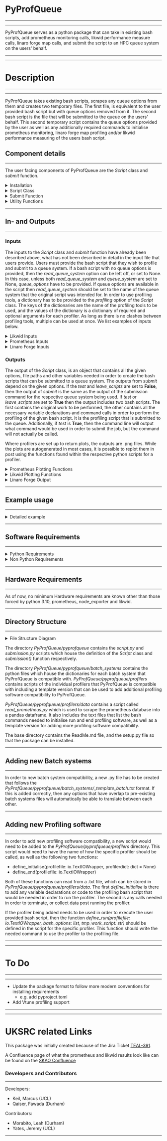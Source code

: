 # PyProfQueue

___
___
PyProfQueue serves as a python package that can take in existing bash scripts, add prometheus monitoring calls, 
likwid performance measure calls, linaro forge map calls, and submit the script to an HPC queue system on the users' 
behalf.
___
___
# Description

___
___
PyProfQueue takes existing bash scripts, scrapes any queue options from them and creates two temporary files. The first 
file, is equivalent to the user provided bash script but with queue options removed from it. The second bash script is
the file that will be submitted to the queue on the users' behalf. This second temporary script contains the queue 
options provided by the user as well as any additionally required commands to initialise prometheus monitoring, linaro
forge map profiling and/or likwid performance measuring of the users bash script.
## Component details
___
The user facing components of PyProfQueue are the *Script* class and *submit* function.

<details>
<summary>Installation</summary>
Installation should be simple through PyPi. A simple pip install should pull the most up-to-date version of pyprofqueue.

```
$pip install pyprofqueue
```
We recommend using a python environment when using this library to ensure version compatibilities of dependencies.

</details>
<details>
<summary>Script Class</summary>

### Script Class

The *Script* class is used in the following way, and the following options are available:

```
script = pyprofqueue.Script(queue_system: str,
                            work_script: str,
                            read_queue_system: str =None,
                            queue_options: dict = None,
                            profiling: dict = None
                            )   
```
|           Option           | Description                                                                                                                        |
|:--------------------------:|------------------------------------------------------------------------------------------------------------------------------------|
|        queue_system        | The intended target queue system (Supports Slurm and PBS Torque)                                                                   |
|        work_script         | The bash script which contains the queue options and work to be done                                                               |
|read_queue_system (Optional)| The name of the queue system for which the script was written if it was written for a queue system                                 |
|  queue_options (Optional)  | Any queue options to add or override when compared to the work_script                                                              |
|    profiling (Optional)    | Dictionary with keys representing which profiler to use with values of dictionaries listing profiler options such as "requirements"|


The queue options that PyProfQueue supports are dependent on the batch system, for more details, we advise looking 
at the dictionaries in ./pyprofqueue/batch_systems/<batch system of interets>.py in order to find option compatibility.

Any *Script* object, then comes with three additional methods intended to be used by users. These methods are:

#### change_options
```
change_options(queue_options: dict)
```
- Allows for options to be changed post initiation of a *Script* object, in case the options given in the 
initialisation are no longer desired.

As an example usage of *change_options*, let us assume we have a *Script* object that has the option {'time': 12:00:00}
meaning that the script would be terminated if it takes longer than 12 hours. We now wish to make it so that the script
is allowed to run for 24 hours. So we use the following:
```
script.change_options(queue_options={'time':'24:00:00'})
```
*change_options* maintains all previous options that are not listed in the dictionary passed to *change_options*.
</details>


<details>
<summary>Submit Function</summary>

### Submit Function
The *submit* function serves as the point of execution for PyProfQueue. When called, it will take the given *Script* 
object, and submit it to the queue system the *Script* object is configured for.
```
pyprofqueue.submit(script: Script,
                   tmp_work_script: str = './tmp_workfile.sh',
                   tmp_profile_script: str = './tmp_profilefile.sh',
                   bash_options: list = [''],
                   leave_scripts: bool = True,
                   test: bool = False):
```
|           Option            | Description                                                                                                                                                                            |
|:---------------------------:|----------------------------------------------------------------------------------------------------------------------------------------------------------------------------------------|
|           script            | *Script* object to be submitted to queue                                                                                                                                               |
| tmp_work_script (Optional)  | Desired name of temporary work script. Defaults to "./tmp_workfile.sh".                                                                                                                |
|tmp_profile_script (Optional)| Desired name of temporary profile script. Defaults to "./tmp_profilefile.sh".                                                                                                          |
|   bash_options (Optional)   | List of options that the user provided bash script may require. Defaults to [''].                                                                                                      |
|  leave_scripts (Optional)   | Boolean to determine if the temporary scripts should be left or removed after submission. If False then "tmp_work_script" and "tmp_profile_script" will be ignored. Defaults to False. |
|       test (Optional)       | Boolean to determine if the script should be submitted, or if the command that would be used should be printed to the terminal.                                                        |

</details>

<details>
<summary>Utility Functions</summary>

### Utility Functions

The current utility functions provided by pyprofqueue allow for the extraction and plotting of profiling data from the
[slurm profiling plugin](https://slurm.schedmd.com/hdf5_profile_user_guide.html) when a workflow has been executed 
using the [toil-cwl](https://toil.readthedocs.io/en/3.10.1/running/cwl.html) package to orchestrate slurm submission.

When a toil workflow has finished, the following function will create a dictionary containing the information of the 
executed jobs:

```python
import pyprofqueue as pypr

ouptut_dictionary = pypr.plot_profiling_data(</TOIL/BASE/OUTPUT/DIR>);
```
Replacing ***</TOIL/BASE/OUTPUT/DIR>*** with the base output directory that was provided to toil. This allows the function to
search the output directory for the necessary files in order to find the *job_id*, requested memory, requested cpu core
count, and the profiling data for each submitted step. Additionally, if the ***pd.DataFrame*** of the step contains
three or more time steps, then the average CPU utilisation, RAM usage and I/O usage can be plotted. The outputs from 
the slurm profiling, as well as the plots, are stored in a new directory, *slurm_profiling*, created in the toil
output directory.


</details>

___
##  In- and Outputs
___
### Inputs
The inputs to the *Script* class and *submit* function have already been described above, what has not been described
in detail in the input file that users provide. Users must provide the bash script that they wish to profile and submit
to a queue system. If a bash script with no queue options is provided, then the *read_queue_system* option can be left
off, or set to None. In this case, unless both *read_queue_system* and *queue_system* are set to None, *queue_options* 
have to be provided. If queue options are available in the script then *read_queue_system* should be set to the name
of the queue system that the original script was intended for. In order to use profiling tools, a dictionary has to 
be provided to the *profiling* option of the *Script* class. The keys of the dictionaries are the name of the profiling
tools to be used, and the values of the dictionary is a dictionary of required and optional arguments for each profiler.
As long as there is no clashes between profiling tools, multiple can be used at once. We list examples of inputs below.

<details>
<summary>Likwid Inputs</summary>

#### Likwid specific inputs
In order to use likwid, the key 'likwid' needs to be used in the *profiling* option for the *Script* object. This key 
then needs to have a dictionary which can contain the key "requirements" which would list of all commands that need to
be executed prior to being able to use likwid on the HPC system the script is being submitted to. If, for example, a 
simple module loading command is required, it could look like this
```python
profiling = {"likwid": {"requirements":["module load likwid"]}}
```
</details>

<details>
<summary>Prometheus Inputs</summary>

#### Prometheus specific inputs
In order to use prometheus, the key 'prometheus' needs to be used in the *profiling* option for the *Script* object. 
This key then needs to have a dictionary containing the key "requirements" which has to contain the path to the 
prometheus instance to use, or it has to contain "ip_address" which then has an IP address, stored as a string, 
of a pre-existing prometheus instance that can be scraped. Here is an example of both, where "<path/to/prometheus>" 
is used to represent the path to the prometheus instance the user would want to use.
```python
profiling = {"prometheus": {"requirements":["export PROMETHEUS_SOFTWARE=<path/to/prometheus>"]}}
# OR
profiling = {"prometheus": {"ip_address":["127.0.0.1:9090"]}}
```
</details>

<details>
<summary>Linaro Forge Inputs</summary>

#### Linaro Forge Map specific inputs
In order to use Linaro Forge map profiling, the key 'linaro_forge' needs to be used in the *profiling* option for the 
*Script* object. This key then requires have a value of "code_line" listing the strings to look for in the user 
provided bash script which should be profiled using Linaro Forge map. It is important to note, that any entry into the
"code_line" list will be used to search lines of the user provided bash script, providing a "code_line" such as 'echo',
would add Linaro Forge map profiling to every line containing the string 'echo', not just a line that only has 'echo' 
on it. Additionally, a "requirements" key can be provided which should list any commands that need to be executed prior 
to being able to use Linaro Forge on an HPC system, and it can also contain an "options" key to allow options to be 
passed to the Linaro Forge map calls. Here is an example of how the profiling option could look like if a user wanted 
to only use Linaro Forge map profiling
```python
profiling = {"linaro_forge": {'code_line': ['echo "Hello World"']}}
```
Because of the overhead of Linaro Forge map, we do not recommend using Likwid and Linaro Forge map together. The results
from Likwid would be less representative of the user provided bash script as the overhead of Linaro Forge map would
be included into the data, but non-separable. 
</details>


### Outputs
The output of the *Script* class, is an object that contains all the given options, file paths and other variables 
needed in order to create the bash scripts that can be submitted to a queue system. The outputs from *submit* 
depend on the given options. If the *test* and *leave_scripts* are set to **False**, then the output of *submit* is 
the same as the output of the submission command for the respective queue system being used. If *test* or 
*leave_scripts* are set to **True** then the output includes two bash scripts. The first contains the original work 
to be performed, the other contains all the necessary variable declarations and command calls in order to perform 
the profiling of the given bash script. It is the profiling script that is submitted to the queue. Additionally,
if *test* is **True**, then the command line will output what command would be used in order to submit the job, but
the command will not actually be called.

Where profilers are set up to return plots, the outputs are .png files. While the plots are autogenerated in most cases,
it is possible to replot them in post using the functions found within the respective python scripts for a profiler.

<details>
<summary>Prometheus Plotting Functions</summary>
The following plot functions are called automatically by the script that PyProfQueue creates, but can be called in post
by users if so desired.

### profilers.prometheus.load_df function
This function reads the prometheus database created by using prometheus profiling with *PyProfQueue* and stores it 
into a pandas.DataFrame. This then has the time converted into the format of "yyyy-mm-dd HH:MM:SS" for user readability.
The times at which datapoints exist are then also given out as a numpy.array on top of returning the dataframe. 

|    Option    | Description                             |
|:------------:|-----------------------------------------|
| feather_path | path to the scraped prometheus database |
### profilers.prometheus.plot_prom_profiling function
This function plots the results of a prometheus profiling effort. It is compatible with additional features for 
[Common Workflow Language](https://www.commonwl.org/) (CWL) workflows, if the output from a CWL call is saved to a file.

|            Option            | Description                                                                                                                      |
|:----------------------------:|----------------------------------------------------------------------------------------------------------------------------------|
|              df              | pandas.DataFrame of the prometheus profiling data. Obtained from load_df                                                         |
|         time_series          | numpy.array of the times at which data was collected. Obtained from load_df                                                      |
|         name_prefix          | Desired path and name prefix for the plots                                                                                       |
|     mean_cpu (Optional)      | Boolean on if the mean_cpu usage should be plotted                                                                               |
|      all_cpu (Optional)      | Boolean on if all cpu usages should be plotted                                                                                   |
|      memory (Optional)       | Boolean on if the memory usage should be plotted                                                                                 |
|      network (Optional)      | Boolean on if the network usage should be plotted                                                                                |
|network_three_mean (Optional) | Boolean on if the network y-limit should be restricted to three times the mean value                                             |
|       gant (Optional)        | Boolean on if a gant chart like plot should be created if CWL was used to run a workflow                                         |
|     cwl_file (Optional)      | Path to a text file containing the ouput of CWL, if it was used to run a workflow. This is used to shade when each step occured. |
|       label (Optional)       | Boolean to label each CWL step on shaded graphs if cwl_file was provided                                                         |
</details>

<details>
<summary>Likwid Plotting Functions</summary>

### profilers.likwid.plot_likwid_roof_single function
This function plots the results of a likwid profiling effort as a single point, meaning that it is the average FLOP/s
and average operational intensity over the entire duration of the job.

|        Option         | Description                                                          |
|:---------------------:|----------------------------------------------------------------------|
|      name_prefix      | Desired path and name prefix for the plot                            |
|        maxperf        | Float of the maximum performance listed in likwid output file        |
|        maxband        | Float of the maximum memory bandwidth listed in likwid output file   |
| code_name (Optional)  | String of what to call the code in the legend of the plot            |
| code_mflop (Optional) | Float of the codes MFLOP/s listed in the likwid output               |
| code_opint (Optional) | Float of the codes Operational Intensity listed in the likwid output |

### profilers.likwid.plot_roof_timeseries function
This function plots the results of a likwid profiling effort as a single point, meaning that it is the average FLOP/s
and average operational intensity over the entire duration of the job. The performance is plotted in Log scale.

|        Option         | Description                                                        |
|:---------------------:|--------------------------------------------------------------------|
|      likwid_file      | Path to likwid output file                                         |
|      name_prefix      | Desired path and name prefix for the plot                          |
|        maxperf        | Float of the maximum performance listed in likwid output file      |
|        maxband        | Float of the maximum memory bandwidth listed in likwid output file |
| code_name (Optional)  | String of what to call the code in the legend of the plot          |
</details>

<details>
<summary>Linaro Forge Output</summary>

Linaro Forge map, provides a .map file for each call of Linaro Forge map that was added to the user provided bash 
script. This file can be opened using Linaro Forge in order to see the results of the profiling performed on those
calls.

</details>

___
## Example usage
___
<details>
<summary>Detailed example</summary>

Let us look at a toy example to show how this script would be used. Let us assume we have an HPC system that uses slurm.
This system requires loading the likwid module if we want to use it, and we have downloaded the prometheus codes to the
directory **/home/Software** and ensured that we can execute both without sudo commands. Let us assume we have the 
following bash script:
```bash
#!/bin/bash
#SBATCH -A example_project
#SBATCH -c 16
#SBATCH -N 1
#SBATCH -o /home/queue_work/%x.%j/output.out
#SBATCH -p example_partition
#SBATCH -J TestSubmission
#SBATCH -n 1
#SBATCH -t 00:05:00

echo "The first option was:"
echo ${1}
echo "The second option was:"
echo ${2}
```

The following example python script can be used to add the prometheus monitoring, likwid performance profiling and to 
submit the script to the queue. We have listed the queue options in the *Script* object initialisation even though it 
would pull them from the bash script in order to show an example of how they would be listed.
```python 
import pyprofqueue as ppq

ProfileScript = ppq.Script(queue_system='slurm',
                           work_script='./tmp_workfile.sh',
                           queue_options={
                             'work_dir': '/home/queue_work/%x.%j',
                             'job_name': 'NewName'},
                           profiling={
                             "likwid": {'requirements': ['module load oneAPI_comp/2021.1.0',
                                                         'module load likwid/5.2.0']},
                             "prometheus": {'requirements': ['export PROMETHEUS_SOFTWARE=/home/Software']}
                           }
                           )

ppq.submit(ProfileScript, 
           tmp_work_script = './test_workfile.sh',
           tmp_profile_script = './test_profilefile.sh',
           bash_options=['"Hello "', '"World!"'],
           leave_scripts=True,
           test=True)
```
This python script prints the following to the command line, but does not submit a job:
```
The following command would be used to submit a job to the queue:
sbatch ./test_profilefile.sh
```
Following this, it has created two files, test_workfile.sh and test_profilefile.sh. test_workfile.sh should look like
the original bash script provided by the user, but with the options removed, in our case:
```bash
#!/bin/bash

# Any work that users may want to do on an HPC system, including environment initialisations
# For the sake of example we simply call
echo "The first option was:"
echo ${1}
echo "The second option was:"
echo ${2}
```

While test_profiliefile.sh contains all the necessary initialisations and terminations for prometheus and likwid to run
and provide plots and output files. The entire file won't be listed here as it is quite length, however we will 
state how the test_workfile.sh is called within test_profilefile.sh
```bash
likwid-perfctr -g MEM_DP -t 300s -o ${LIKWID_RUNNING_DIR}/likwid_output.txt -O -f bash ./test_workfile.sh  "Hello " "World!"
```
</details>

___
## Software Requirements
___

<details>
<summary>Python Requirements</summary>

For the sake of PyProfQueue, the required python version is at least 3.10, as this package utilises the match 
functionality.
- pytz
- h5py
- numpy
- tables
- pyarrow
- matplotlib
- pandas<=2.2.1
- promql_http_api==0.3.3
</details>


<details>
<summary>Non Python Requirements</summary>

In addition to the python requirements listed above, PyProfQueue also needs to have the following software available
on the system to which the job will be submitted:
- [node_exporter](https://prometheus.io/docs/guides/node-exporter/)
- [prometheus](https://prometheus.io/)
- [likwid](https://github.com/RRZE-HPC/likwid)
- [Linaro Forge](https://www.linaroforge.com/)

<details>
<summary>Prometheus Requirements</summary>
For prometheus and node_exporter, it is enough to download the software as long as they can both be launched by the 
user without sudo rights. However, they need to be put into the same directory so that the following directory structure
is in place:

```md
${PROMETHEUS_SOFTWARE}
├── node_exporter
│   └── node_exporter
└── prometheus
    ├── prometheus
    └── prometheus.yml
```
Where *node_exporter/node_exporter* is the executable for node_exporter, *prometheus/prometheus* is the executable for 
prometheus, and *prometheus/prometheus.yml* is the configuration file to be used for prometheus.
</details>

<details>
<summary>Likwid Requirements</summary>
For the sake of likwid, it needs to be installed or loaded, in such a way that a user could run the following 
command without sudo rights:

```
likwid-perfctr -g MEM_DP -t 300s <output directory> <executable> <options for executable>
```
</details>

<details>
<summary>Linaro Forge Requirements</summary>
For the sake of Linaro Forge, users should load linaro forge, through modules or whatever format an HPC system has,
such that they can call a function similar to 

```
map --profile --no-queue -o <output file path> <user command>
```
as this is what PyProfQueue will use in order to profile parts of the user provided work script.

</details>

</details>

___
## Hardware Requirements
___
As of now, no minimum Hardware requirements are known other than those forced by python 3.10, prometheus, node_exporter
and likwid.
___
## Directory Structure
___

<details>
<summary>File Structure Diagram</summary>

```md
PyProfQueue
├── pyprofqueue
│   ├── batch_systems
│   │   ├── pbs.py
│   │   ├── slurm.py
│   │   └── _template_batch.txt
│   ├── profilers
│   │   ├── data
│   │   │   ├── read_prometheus.py
│   │   │   ├── likwid_commands.txt
│   │   │   ├── linaro_forge_commands.txt
│   │   │   ├── prometheus_commands.txt
│   │   │   └── _template_commands.txt
│   │   ├── likwid.py
│   │   ├── linaro_forge.py
│   │   ├── prometheus.py
│   │   └── _template_profiler.txt
│   ├── __init__.py
│   ├── plot.py
│   ├── script.py
│   ├── submission.py
│   └── utils.py
├── ReadMe.md
└── setup.py
```
</details>

The directory *PyProfQueue/pyprofqueue* contains the *script.py* and *submission.py* scripts which house the 
definition of the *Script* class and *submission()* function respectively. 

The directory *PyProfQueue/pyprofqueue/batch_systems* contains the python files which house the dictionaries for each
batch system that PyProfQueue is compatible with. *PyProfQueue/pyprofqueue/profilers* contains scripts of the individual 
profilers that PyProfQueue is compatible with including a template version that can be used to add additional profiling 
software compatibility to PyProfQueue. 

*PyProfQueue/pyprofqueue/profilers/data* contains a script called 
*read_prometheus.py* which is used to scrape the prometheus database into a pandas dataframe. It also includes the text 
files that list the bash commands needed to initialise run and end profiling software, as well as a template version for 
adding more profiling software compatibility.

The base directory contains the ReadMe.md file, and the setup.py file so that the package can be installed.
___
## Adding new Batch systems
___
In order to new batch system compatibility, a new .py file has to be created that follows the 
*PyProfQueue/pyprofqueue/batch_systems/_template_batch.txt* format. If this is added correctly, then any options that 
have overlap to pre-existing batch systems files will automatically be able to translate between each other.
___
## Adding new Profiling software
___
In order to add new profiling software compatibility, a new script would need to be added to the 
*PyProfQueue/pyprofqueue/profilers* directory. This script would need to have the name of how the specific profiler
should be called, as well as the following two functions:
- define_initialise(profilefile: io.TextIOWrapper, profilerdict: dict = None)
- define_end(profilefile: io.TextIOWrapper)

Both of these functions can read from a .txt file, which can be stored in *PyProfQueue/pyprofqueue/profilers/data*.
The first *define_initialise* is there to add any variable declarations or code to the profiling bash script that would
be needed in order to run the profiler. The second is any calls needed in order to terminate, or collect data post 
running the profiler.

If the profiler being added needs to be used in order to execute the user provided bash script, then the function 
*define_run(profilefile: io.TextIOWrapper, bash_options: list, tmp_work_script: str)* should be defined in the 
script for the specific profiler. This function should write the needed command to use the profiler to the profiling 
file.
___
___

# To Do
___
___
- Update the package format to follow more modern conventions for installing requirements
  - e.g. add pyproject.toml 
- Add Vtune profiling support
___
___
# UKSRC related Links
This package was initially created because of the Jira Ticket [TEAL-391](https://jira.skatelescope.org/browse/TEAL-391).

A Confluence page of what the prometheus and likwid results look like can be found on the 
[SKAO Confluence](https://confluence.skatelescope.org/display/SRCSC/Profiling+LOFAR+VLBI+Workflow)

### Developers and Contributors
___
Developers:
- Keil, Marcus (UCL)
- Qaiser, Fawada (Durham)

Contributors:
- Morabito, Leah (Durham)
- Yates, Jeremy (UCL)
___